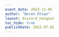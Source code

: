 ```yaml
---
event_date: 2023-12-05
author: "Beren Olean"
layout: discord_hangout
toc_hide: true
publishDate: 2023-07-01
---
```


